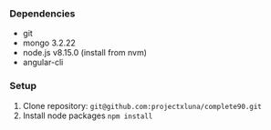 ### Dependencies
- git
- mongo 3.2.22
- node.js v8.15.0 (install from nvm)
- angular-cli

### Setup
1. Clone repository:
`git@github.com:projectxluna/complete90.git`
2. Install node packages
`npm install`
